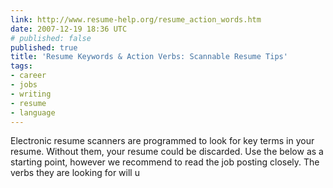 ```yaml
---
link: http://www.resume-help.org/resume_action_words.htm
date: 2007-12-19 18:36 UTC
# published: false
published: true
title: 'Resume Keywords & Action Verbs: Scannable Resume Tips'
tags:
- career
- jobs
- writing
- resume
- language
---
```


Electronic resume scanners are programmed to look for key terms in your resume.  Without them, your resume could be discarded.  Use the below as a starting point, however we recommend to read the job posting closely.  The verbs they are looking for will u
